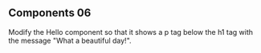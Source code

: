 ## Components 06

Modify the Hello component so that it shows a p tag below the h1 tag with the message "What a beautiful day!".